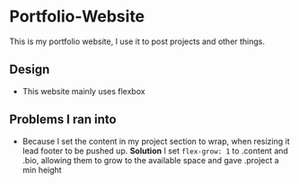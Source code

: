 # Portfolio-Website
This is my portfolio website, I use it to post projects and other things.
## Design
- This website mainly uses flexbox
## Problems I ran into
- Because I set the content in my project section to wrap, when resizing it lead footer to be pushed up.
**Solution**
I set `flex-grow: 1` to .content and .bio, allowing them to grow to the available space and gave .project a min height